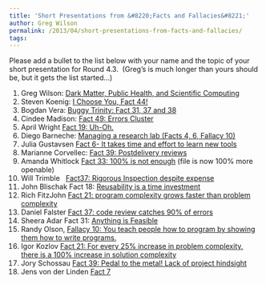 ```yaml
---
title: 'Short Presentations from &#8220;Facts and Fallacies&#8221;'
author: Greg Wilson
permalink: /2013/04/short-presentations-from-facts-and-fallacies/
tags:
---
```

Please add a bullet to the list below with your name and the topic of your short presentation for Round 4.3.  (Greg&#8217;s is much longer than yours should be, but it gets the list started&#8230;)

1.  Greg Wilson: [Dark Matter, Public Health, and Scientific Computing][1]
2.  Steven Koenig: [I Choose You, Fact 44!][2]
3.  Bogdan Vera: [Buggy Trinity: Fact 31, 37 and 38][3]
4.  Cindee Madison: [Fact 49: Errors Cluster][4][  
    ][5]
5.  April Wright [Fact 19: Uh-Oh.][6]
6.  Diego Barneche: [Managing a research lab (Facts 4, 6, Fallacy 10)][7]
7.  Julia Gustavsen [Fact 6- It takes time and effort to learn new tools ][8]
8.  Marianne Corvellec: [Fact 39: Postdelivery reviews][9]
9.  Amanda Whitlock [Fact 33: 100% is not enough][10] (file is now 100% more openable)
10. Will Trimble   [Fact37: Rigorous Inspection despite expense][11]
11. John Blischak Fact 18: [Reusability is a time investment][12]
12. Rich FitzJohn [Fact 21: program complexity grows faster than problem complexity][13]
13. Daniel Falster <a href="http://dfalster.github.io/swc-fact37/#1" target="_blank">Fact 37: code review catches 90% of errors</a>
14. Sheera Adar Fact 31: [Anything is Feasible][14]
15. Randy Olson, [Fallacy 10: You teach people how to program by showing them how to write programs.][15]
16. Igor Kozlov [Fact 21: For every 25% increase in problem complexity, there is a 100% increase in solution complexity][16]
17. Jory Schossau [Fact 39: Pedal to the metal! Lack of project hindsight][17]
18. Jens von der Linden [Fact 7][18]

 [1]: http://www.slideshare.net/gvwilson/dark-matter-public-health-and-scientific-computing
 [2]: http://teaching.software-carpentry.org/wp-content/uploads/2013/04/20130425_Fact_44_SK.pdf
 [3]: http://prezi.com/4bxkx6ukamr9/swc-bogdans-presentation/
 [4]: http://teaching.software-carpentry.org/wp-content/uploads/2013/05/madison_fact491.pdf
 [5]: http://teaching.software-carpentry.org/wp-content/uploads/2013/04/madison_fact49.pdf "Fact 49 Errors Cluster"
 [6]: https://docs.google.com/presentation/d/1BFie99bPiE3q-e-fFUJO0mn8_Vfug6OZ9N8ub_jaVJs/edit?usp=sharing
 [7]: http://teaching.software-carpentry.org/wp-content/uploads/2013/04/insights_form_facts_and_fallacies_diegobarneche_2013.05.071.pdf
 [8]: https://docs.google.com/presentation/d/1X1c1c-Gm75KC1amdH5NS7mEPq89QSlhkrjGF7P3ck4I/pub?start=false&loop=false&delayms=3000 "Fact 6-It takes time to learn new tools...."
 [9]: http://teaching.software-carpentry.org/wp-content/uploads/2013/04/Fact39.pdf
 [10]: https://docs.google.com/presentation/d/11yDRsU1k0rNF4679B4HJj2jDJ1bNwCNXI3xmrTT8vXk/pub?start=false&loop=false&delayms=3000
 [11]: http://teaching.software-carpentry.org/wp-content/uploads/2013/04/Fact37.pdf
 [12]: https://www.dropbox.com/s/tu24pg7zizke39d/fact18_blischak.pptx
 [13]: http://richfitz.github.io/fact21
 [14]: http://teaching.software-carpentry.org/wp-content/uploads/2013/04/Anything-is-Feasible.pdf
 [15]: http://teaching.software-carpentry.org/wp-content/uploads/2013/05/Randy-Olson-Fallacy-10.pdf
 [16]: http://teaching.software-carpentry.org/wp-content/uploads/2013/04/hw3.pdf
 [17]: http://portal.sliderocket.com/BCGMO/Pedal-to-the-Metal--Not-Looking-Back
 [18]: http://sdrv.ms/ZTQfB2
